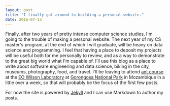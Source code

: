 ```yaml
---
layout: post
title: "I finally got around to building a personal website."
date: 2016-07-13
---
```


Finally, after two years of pretty intense computer science studies, I'm going to the trouble of making a 
personal website. The next year of my CS master's program, at the end of which I will graduate, 
will be heavy on data science and programming. I feel that having a place to deposit my projects will be 
useful both for me personally to review, and as a way to demonstrate to the great big world what I'm 
capable of. I'll use this blog as a place to write about software engineering and data science, 
biking in the city, museums, photography, food, and travel. I'll be leaving to attend [ant course](https://www.calacademy.org/scientists/ant-course)
at the [EO Wilson Laboratory](http://www.gorongosa.org/our-story/science/information-scientists/wilson-lab)
at [Gorongosa National Park](http://www.gorongosa.org/) in Mozambique in a little
over a week, so that will probably be the focus of the first few posts.

For now the site is powered by [Jekyll](http://jekyllrb.com) and I can use Markdown to author 
my posts. 
